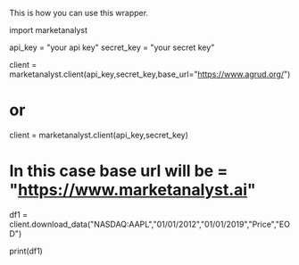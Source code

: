 This is how you can use this wrapper.

import marketanalyst

api_key = "your api key"
secret_key = "your secret key"

client = marketanalyst.client(api_key,secret_key,base_url="https://www.agrud.org/")

# or 

client = marketanalyst.client(api_key,secret_key)
# In this case base url will be = "https://www.marketanalyst.ai"

df1 = client.download_data("NASDAQ:AAPL","01/01/2012","01/01/2019","Price","EOD")

print(df1)